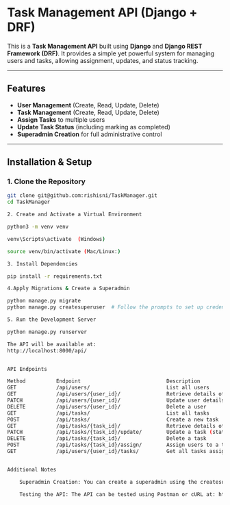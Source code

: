 # Task Management API (Django + DRF)

This is a **Task Management API** built using **Django** and **Django REST Framework (DRF)**. It provides a simple yet powerful system for managing users and tasks, allowing assignment, updates, and status tracking.

---

## Features

- **User Management** (Create, Read, Update, Delete)
- **Task Management** (Create, Read, Update, Delete)
- **Assign Tasks** to multiple users
- **Update Task Status** (including marking as completed)
- **Superadmin Creation** for full administrative control

---

## Installation & Setup

### 1. Clone the Repository
```sh
git clone git@github.com:rishisni/TaskManager.git
cd TaskManager

2. Create and Activate a Virtual Environment

python3 -m venv venv

venv\Scripts\activate  (Windows)

source venv/bin/activate (Mac/Linux:)

3. Install Dependencies

pip install -r requirements.txt

4.Apply Migrations & Create a Superadmin

python manage.py migrate
python manage.py createsuperuser  # Follow the prompts to set up credentials

5. Run the Development Server

python manage.py runserver

The API will be available at:
http://localhost:8000/api/


API Endpoints

Method	        Endpoint	                        Description
GET	            /api/users/	                        List all users
GET	            /api/users/{user_id}/	            Retrieve details of a specific user
PATCH	        /api/users/{user_id}/	            Update user details
DELETE	        /api/users/{user_id}/	            Delete a user
GET	            /api/tasks/	                        List all tasks
POST	        /api/tasks/	                        Create a new task
GET	            /api/tasks/{task_id}/	            Retrieve details of a specific task
PATCH	        /api/tasks/{task_id}/update/	    Update a task (status, title, etc.)
DELETE	        /api/tasks/{task_id}/	            Delete a task
POST	        /api/tasks/{task_id}/assign/	    Assign users to a task
GET	            /api/users/{user_id}/tasks/	        Get all tasks assigned to a specific user


Additional Notes

    Superadmin Creation: You can create a superadmin using the createsuperuser command to manage tasks and users.

    Testing the API: The API can be tested using Postman or cURL at: http://localhost:8000/api/